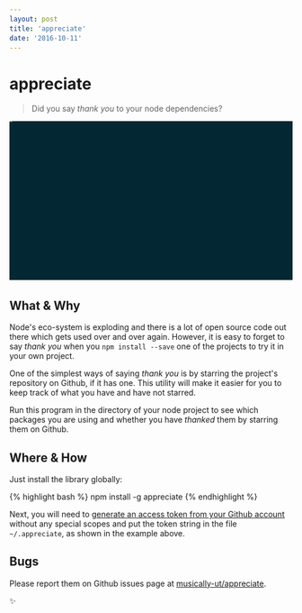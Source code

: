 ```yaml
---
layout: post
title: 'appreciate'
date: '2016-10-11'
---
```


# appreciate 

> Did you say _thank you_ to your node dependencies?

![CLI example](https://github.com/musically-ut/appreciate/raw/master/docs/cli-example.gif)

## What & Why

Node's eco-system is exploding and there is a lot of open source code out there which gets used over and over again. However, it is easy to forget to say _thank you_ when you `npm install --save` one of the projects to try it in your own project.

One of the simplest ways of saying _thank you_ is by starring the project's repository on Github, if it has one. This utility will make it easier for you to keep track of what you have and have not starred.

Run this program in the directory of your node project to see which packages you are using and whether you have _thanked_ them by starring them on Github.

## Where & How

Just install the library globally:

{% highlight bash %}
npm install -g appreciate
{% endhighlight %}

Next, you will need to [generate an access token from your Github account](https://help.github.com/articles/creating-an-access-token-for-command-line-use/) without any special scopes and put the token string in the file `~/.appreciate`, as shown in the example above.

## Bugs

Please report them on Github issues page at [musically-ut/appreciate](https://github.com/musically-ut/appreciate).

✨ 

